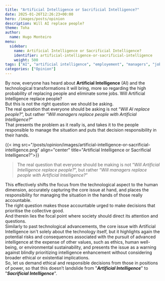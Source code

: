 ```yaml
---
title: "Artificial Intelligence or Sacrificial Intelligence?"
date: 2025-01-26T12:26:23+00:00
hero: /images/posts/opinion
description: Will AI replace people?
theme: Toha
author:
  name: Hugo Monteiro
menu:
  sidebar:
    name: Artificial Intelligence or Sacrificial Intelligence?
    identifier: artificial-intelligence-or-sacrificial-intelligence
    weight: 500
tags: ["AI", "artificial intelligence", "employement", "managers", "jobs"]
categories: ["Opinion"]
---
```

  
By now, everyone has heard about **Artificial Intelligence** (AI) and the technological transformations it will bring, more so regarding the high probability of replacing people and eliminate some jobs. Will Artificial Intelligence replace people?  
But this is not the right question we should be asking.  
The real question that everyone should be asking is not “*Will AI replace people?*”, but rather “*Will managers replace people with Artificial Intelligence?*”  
That presents the problem as it really is, and takes it to the people responsible to manage the situation and puts that decision responsibility in their hands.   
  
  {{< img src="/posts/opinion/images/artificial-intelligence-or-sacrificial-intelligence.png" align="center" title="Artificial Intelligence or Sacrificial Intelligence?">}}
  
> The real question that everyone should be making is not “*Will Artificial Intelligence replace people?*”, but rather “*Will managers replace people with Artificial Intelligence?*”
> 
  
This effectively shifts the focus from the technological aspect to the human dimension, accurately capturing the core issue at hand, and places the responsibility for managing the situation in the hands of those really accountable.  
The right question makes those accountable urged to make decisions that prioritise the collective good.  
And therein lies the focal point where society should direct its attention and questions.  
Similarly to past technological advancements, the core issue with Artificial Intelligence isn't solely about the technology itself, but it highlights again the potential risks and consequences associated with the pursuit of advanced intelligence at the expense of other values, such as ethics, human well-being, or environmental sustainability, and presents the issue as a warning against blindly prioritizing intelligence enhancement without considering broader ethical or existential implications.  
So, let us demand ethical and responsible decisions from those in positions of power, so that this doesn’t landslide from "***Artificial Intelligence***" to "***Sacrificial Intelligence***".  
  